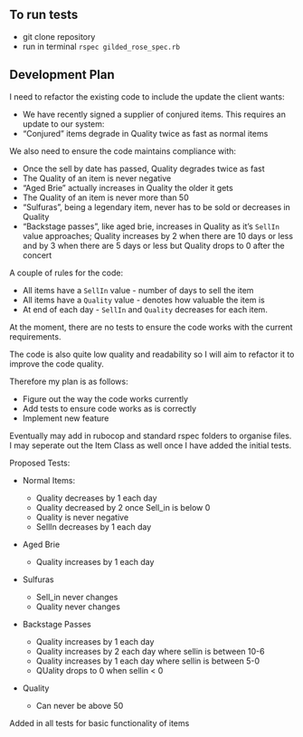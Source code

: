 ## To run tests

- git clone repository
- run in terminal `rspec gilded_rose_spec.rb`


## Development Plan

I need to refactor the existing code to include the update the client wants:
 - We have recently signed a supplier of conjured items. This requires an update to our system:
 - “Conjured” items degrade in Quality twice as fast as normal items

We also need to ensure the code maintains compliance with:
  - Once the sell by date has passed, Quality degrades twice as fast
  - The Quality of an item is never negative
  - “Aged Brie” actually increases in Quality the older it gets
  - The Quality of an item is never more than 50
  - “Sulfuras”, being a legendary item, never has to be sold or decreases in Quality
  - “Backstage passes”, like aged brie, increases in Quality as it’s `SellIn` value approaches; Quality increases by 2 when there are 10 days or less and by 3 when there are 5 days or less but Quality drops to 0 after the concert

A couple of rules for the code:
  - All items have a `SellIn` value - number of days to sell the item
  - All items have a `Quality` value - denotes how valuable the item is
  - At end of each day - `SellIn` and `Quality` decreases for each item.


At the moment, there are no tests to ensure the code works with the current requirements.

The code is also quite low quality and readability so I will aim to refactor it to improve the code quality.

Therefore my plan is as follows:
- Figure out the way the code works currently
- Add tests to ensure code works as is correctly
- Implement new feature

Eventually may add in rubocop and standard rspec folders to organise files. I may seperate out the Item Class as well once I have added the initial tests.

Proposed Tests:
- Normal Items:
  - Quality decreases by 1 each day
  - Quality decreased by 2 once Sell_in is below 0
  - Quality is never negative
  - SellIn decreases by 1 each day
- Aged Brie
  - Quality increases by 1 each day
- Sulfuras
  - Sell_in never changes
  - Quality never changes
- Backstage Passes
  - Quality increases by 1 each day
  - Quality increases by 2 each day where sellin is between 10-6
  - Quality increases by 1 each day where sellin is between 5-0
  - QUality drops to 0 when sellin < 0

- Quality
  - Can never be above 50


Added in all tests for basic functionality of items
